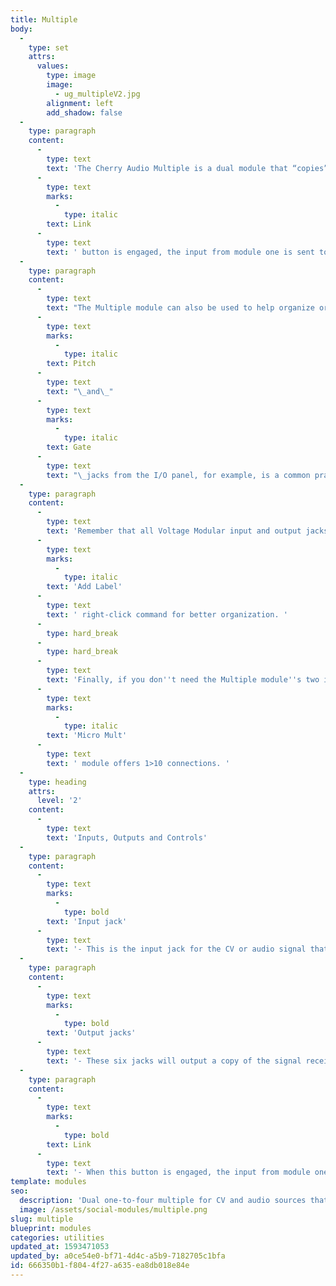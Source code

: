 ```yaml
---
title: Multiple
body:
  -
    type: set
    attrs:
      values:
        type: image
        image:
          - ug_multipleV2.jpg
        alignment: left
        add_shadow: false
  -
    type: paragraph
    content:
      -
        type: text
        text: 'The Cherry Audio Multiple is a dual module that “copies” the CV or audio signal received at its input to six output jacks so that the signal can be sent to multiple destinations. When the '
      -
        type: text
        marks:
          -
            type: italic
        text: Link
      -
        type: text
        text: ' button is engaged, the input from module one is sent to the outputs of module two as well, creating a total of 12 copies. '
  -
    type: paragraph
    content:
      -
        type: text
        text: "The Multiple module can also be used to help organize or quickly re-route signals. Copying the\_"
      -
        type: text
        marks:
          -
            type: italic
        text: Pitch
      -
        type: text
        text: "\_and\_"
      -
        type: text
        marks:
          -
            type: italic
        text: Gate
      -
        type: text
        text: "\_jacks from the I/O panel, for example, is a common practice for keeping things tidy and versatile.\_By using the outputs of a Multiple to send pitch and gate CVs to all of the oscillators and envelopes in a patch, the input source can easily be changed, to an arpeggiator or sequencer for example, without having to re-patch every pitch and gate CV."
  -
    type: paragraph
    content:
      -
        type: text
        text: 'Remember that all Voltage Modular input and output jacks feature unlimited mults; the idea behind using a mult module is to make it easier to visualize cable routing. Using a dedicated multiple module also lets you take advantage of Voltage''s '
      -
        type: text
        marks:
          -
            type: italic
        text: 'Add Label'
      -
        type: text
        text: ' right-click command for better organization. '
      -
        type: hard_break
      -
        type: hard_break
      -
        type: text
        text: 'Finally, if you don''t need the Multiple module''s two independent jack fields, the '
      -
        type: text
        marks:
          -
            type: italic
        text: 'Micro Mult'
      -
        type: text
        text: ' module offers 1>10 connections. '
  -
    type: heading
    attrs:
      level: '2'
    content:
      -
        type: text
        text: 'Inputs, Outputs and Controls'
  -
    type: paragraph
    content:
      -
        type: text
        marks:
          -
            type: bold
        text: 'Input jack'
      -
        type: text
        text: '- This is the input jack for the CV or audio signal that will be copied to the output jacks. '
  -
    type: paragraph
    content:
      -
        type: text
        marks:
          -
            type: bold
        text: 'Output jacks'
      -
        type: text
        text: '- These six jacks will output a copy of the signal received at the input jack. '
  -
    type: paragraph
    content:
      -
        type: text
        marks:
          -
            type: bold
        text: Link
      -
        type: text
        text: '- When this button is engaged, the input from module one will be copied to the outputs of module two as well, and the input of module two will be ignored. When linked there is a total of 48 possible copies.'
template: modules
seo:
  description: 'Dual one-to-four multiple for CV and audio sources that can be linked and used as a one-to-eight mult.  Since every jack can have up to six cables connected to it, it’s possible to send a mix of six input signals to as many as 48 output jacks when linked.'
  image: /assets/social-modules/multiple.png
slug: multiple
blueprint: modules
categories: utilities
updated_at: 1593471053
updated_by: a0ce54e0-bf71-4d4c-a5b9-7182705c1bfa
id: 666350b1-f804-4f27-a635-ea8db018e84e
---
```

